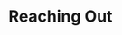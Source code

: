 ---
pid: llg133
title: Reaching Out
location_transcription: Center City (Anywhere)
coordinates: "[-75.174806561251, 39.95115086878]"
zipcode: '19422'
gen_neighborhood: 
neighborhood: 
outside_phl: 'Blue Bell PA '
age: '14'
age_range: 13-19
instagram: 
image_file_name: llg_133.jpg
proposal_transcription: 
topic: Person
topic_summary: '0'
type: Sculpture Statue
keywords_other: hands, fractal
credit: Sean Park
image_labels: 
twitter: 
facebook: 
permalink: "/monuments/llg133/"
layout: item-page
---